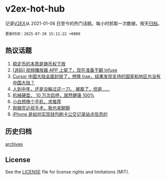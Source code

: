 # v2ex-hot-hub

 记录[V2EX](https://www.v2ex.com/)从 2021-01-06 日至今的热门话题。每小时抓取一次数据，按天[归档](archives)。

`更新时间：2025-07-20 15:11:22 +0800`

## 热议话题

1. [稳定币的本质是铸币权下放](https://www.v2ex.com/t/1146398)
1. [[送码] 视频播放器 APP 上架了，现在准备干翻 Infuse](https://www.v2ex.com/t/1146394)
1. [Cursor 中国大陆全面封锁了，想换 trae，结果发现支持的国家和地区也没有中国大陆？](https://www.v2ex.com/t/1146314)
1. [人到中年，还是没躲过这一刀， 被裁了，但是......](https://www.v2ex.com/t/1146397)
1. [机械硬盘， 10 万次启停，居然健康 100%](https://www.v2ex.com/t/1146334)
1. [小白想换个手机，求推荐](https://www.v2ex.com/t/1146372)
1. [刚做完近视手术，我也来聊聊](https://www.v2ex.com/t/1146377)
1. [iPhone 是如何实现钱包刷卡公交记录站点信息的](https://www.v2ex.com/t/1146379)

## 历史归档

[archives](archives)

## License

See the [LICENSE](LICENSE) file for license rights and limitations (MIT).
